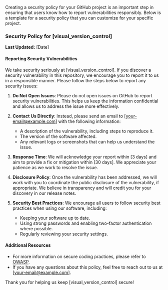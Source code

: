 Creating a security policy for your GitHub project is an important step in ensuring that users know how to report vulnerabilities responsibly. Below is a template for a security policy that you can customize for your specific project.

### Security Policy for [visual_version_control]

**Last Updated:** [Date]

#### Reporting Security Vulnerabilities

We take security seriously at [visual_version_control]. If you discover a security vulnerability in this repository, we encourage you to report it to us in a responsible manner. Please follow the steps below to report any security issues:

1. **Do Not Open Issues**: Please do not open issues on GitHub to report security vulnerabilities. This helps us keep the information confidential and allows us to address the issue more effectively.

2. **Contact Us Directly**: Instead, please send an email to [your-email@example.com] with the following information:
   - A description of the vulnerability, including steps to reproduce it.
   - The version of the software affected.
   - Any relevant logs or screenshots that can help us understand the issue.

3. **Response Time**: We will acknowledge your report within [3 days] and aim to provide a fix or mitigation within [30 days]. We appreciate your patience as we work to resolve the issue.

4. **Disclosure Policy**: Once the vulnerability has been addressed, we will work with you to coordinate the public disclosure of the vulnerability, if appropriate. We believe in transparency and will credit you for your discovery in our release notes.

5. **Security Best Practices**: We encourage all users to follow security best practices when using our software, including:
   - Keeping your software up to date.
   - Using strong passwords and enabling two-factor authentication where possible.
   - Regularly reviewing your security settings.

#### Additional Resources

- For more information on secure coding practices, please refer to [OWASP](https://owasp.org).
- If you have any questions about this policy, feel free to reach out to us at [your-email@example.com].

Thank you for helping us keep [visual_version_control] secure!

